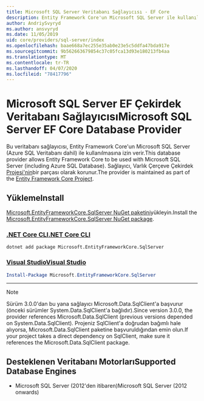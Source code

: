 ```yaml
---
title: Microsoft SQL Server Veritabanı Sağlayıcısı - EF Core
description: Entity Framework Core'un Microsoft SQL Server ile kullanılmasına izin veren veritabanı sağlayıcısı için belgeler
author: AndriySvyryd
ms.author: ansvyryd
ms.date: 11/05/2019
uid: core/providers/sql-server/index
ms.openlocfilehash: baae668a7ec255e35ab0e23e5c5ddfa47bda917e
ms.sourcegitcommit: 9b562663679854c37c05fca13d93e180213fb4aa
ms.translationtype: MT
ms.contentlocale: tr-TR
ms.lasthandoff: 04/07/2020
ms.locfileid: "78417796"
---
```

# <a name="microsoft-sql-server-ef-core-database-provider"></a><span data-ttu-id="3fe46-103">Microsoft SQL Server EF Çekirdek Veritabanı Sağlayıcısı</span><span class="sxs-lookup"><span data-stu-id="3fe46-103">Microsoft SQL Server EF Core Database Provider</span></span>

<span data-ttu-id="3fe46-104">Bu veritabanı sağlayıcısı, Entity Framework Core'un Microsoft SQL Server (Azure SQL Veritabanı dahil) ile kullanılmasına izin verir.</span><span class="sxs-lookup"><span data-stu-id="3fe46-104">This database provider allows Entity Framework Core to be used with Microsoft SQL Server (including Azure SQL Database).</span></span> <span data-ttu-id="3fe46-105">Sağlayıcı, Varlık Çerçeve Çekirdek [Projesi'nin](https://github.com/aspnet/EntityFrameworkCore)bir parçası olarak korunur.</span><span class="sxs-lookup"><span data-stu-id="3fe46-105">The provider is maintained as part of the [Entity Framework Core Project](https://github.com/aspnet/EntityFrameworkCore).</span></span>

## <a name="install"></a><span data-ttu-id="3fe46-106">Yükleme</span><span class="sxs-lookup"><span data-stu-id="3fe46-106">Install</span></span>

<span data-ttu-id="3fe46-107">[Microsoft.EntityFrameworkCore.SqlServer NuGet paketini](https://www.nuget.org/packages/Microsoft.EntityFrameworkCore.SqlServer/)yükleyin.</span><span class="sxs-lookup"><span data-stu-id="3fe46-107">Install the [Microsoft.EntityFrameworkCore.SqlServer NuGet package](https://www.nuget.org/packages/Microsoft.EntityFrameworkCore.SqlServer/).</span></span>

### <a name="net-core-cli"></a>[<span data-ttu-id="3fe46-108">.NET Core CLI</span><span class="sxs-lookup"><span data-stu-id="3fe46-108">.NET Core CLI</span></span>](#tab/dotnet-core-cli)

```dotnetcli
dotnet add package Microsoft.EntityFrameworkCore.SqlServer
```

### <a name="visual-studio"></a>[<span data-ttu-id="3fe46-109">Visual Studio</span><span class="sxs-lookup"><span data-stu-id="3fe46-109">Visual Studio</span></span>](#tab/vs)

``` powershell
Install-Package Microsoft.EntityFrameworkCore.SqlServer
```

***

> [!NOTE]
> <span data-ttu-id="3fe46-110">Sürüm 3.0.0'dan bu yana sağlayıcı Microsoft.Data.SqlClient'a başvurur (önceki sürümler System.Data.SqlClient'a bağlıdır).</span><span class="sxs-lookup"><span data-stu-id="3fe46-110">Since version 3.0.0, the provider references Microsoft.Data.SqlClient (previous versions depended on System.Data.SqlClient).</span></span> <span data-ttu-id="3fe46-111">Projeniz SqlClient'a doğrudan bağımlı hale alıyorsa, Microsoft.Data.SqlClient paketine başvuruldığından emin olun.</span><span class="sxs-lookup"><span data-stu-id="3fe46-111">If your project takes a direct dependency on SqlClient, make sure it references the Microsoft.Data.SqlClient package.</span></span>

## <a name="supported-database-engines"></a><span data-ttu-id="3fe46-112">Desteklenen Veritabanı Motorları</span><span class="sxs-lookup"><span data-stu-id="3fe46-112">Supported Database Engines</span></span>

* <span data-ttu-id="3fe46-113">Microsoft SQL Server (2012'den itibaren)</span><span class="sxs-lookup"><span data-stu-id="3fe46-113">Microsoft SQL Server (2012 onwards)</span></span>
